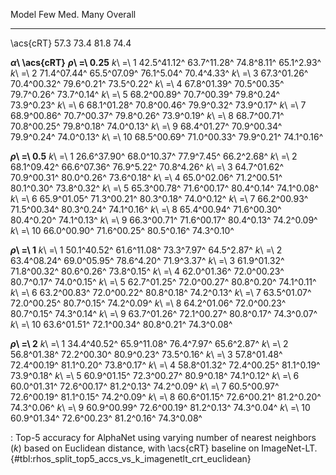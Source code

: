 Model                       Few         Med.         Many      Overall
------------------  -----------  -----------  -----------  -----------
\acs{cRT}                  57.3         73.4         81.8         74.4
<!--  -->
**_α_\ \acs{cRT}**
**_ρ_\ =\ 0.25**
_k_\ =\ 1           42.5^41.12^  63.7^11.28^   74.8^8.11^   65.1^2.93^
_k_\ =\ 2           71.4^07.44^  65.5^07.09^   76.1^5.04^   70.4^4.33^
_k_\ =\ 3           67.3^01.26^  70.4^00.32^   79.6^0.21^   73.5^0.22^
_k_\ =\ 4           67.8^01.39^  70.5^00.35^   79.7^0.26^   73.7^0.14^
_k_\ =\ 5           68.2^00.89^  70.7^00.39^   79.8^0.24^   73.9^0.23^
_k_\ =\ 6           68.1^01.28^  70.8^00.46^   79.9^0.32^   73.9^0.17^
_k_\ =\ 7           68.9^00.86^  70.7^00.37^   79.8^0.26^   73.9^0.19^
_k_\ =\ 8           68.7^00.71^  70.8^00.25^   79.8^0.18^   74.0^0.13^
_k_\ =\ 9           68.4^01.27^  70.9^00.34^   79.9^0.24^   74.0^0.13^
_k_\ =\ 10          68.5^00.69^  71.0^00.33^   79.9^0.21^   74.1^0.16^
<!--  -->
**_ρ_\ =\ 0.5**
_k_\ =\ 1           26.6^37.90^  68.0^10.37^   77.9^7.45^   66.2^2.68^
_k_\ =\ 2           68.1^09.42^  66.6^07.36^   76.9^5.22^   70.8^4.26^
_k_\ =\ 3           64.7^01.62^  70.9^00.31^   80.0^0.26^   73.6^0.18^
_k_\ =\ 4           65.0^02.06^  71.2^00.51^   80.1^0.30^   73.8^0.32^
_k_\ =\ 5           65.3^00.78^  71.6^00.17^   80.4^0.14^   74.1^0.08^
_k_\ =\ 6           65.9^01.05^  71.3^00.21^   80.3^0.18^   74.0^0.12^
_k_\ =\ 7           66.2^00.93^  71.5^00.34^   80.3^0.24^   74.1^0.16^
_k_\ =\ 8           65.4^00.94^  71.6^00.30^   80.4^0.20^   74.1^0.13^
_k_\ =\ 9           66.3^00.71^  71.6^00.17^   80.4^0.13^   74.2^0.09^
_k_\ =\ 10          66.0^00.90^  71.6^00.25^   80.5^0.16^   74.3^0.10^
<!--  -->
**_ρ_\ =\ 1**
_k_\ =\ 1           50.1^40.52^  61.6^11.08^   73.3^7.97^   64.5^2.87^
_k_\ =\ 2           63.4^08.24^  69.0^05.95^   78.6^4.20^   71.9^3.37^
_k_\ =\ 3           61.9^01.32^  71.8^00.32^   80.6^0.26^   73.8^0.15^
_k_\ =\ 4           62.0^01.36^  72.0^00.23^   80.7^0.17^   74.0^0.15^
_k_\ =\ 5           62.7^01.25^  72.0^00.27^   80.8^0.20^   74.1^0.11^
_k_\ =\ 6           63.2^00.83^  72.0^00.22^   80.8^0.18^   74.2^0.13^
_k_\ =\ 7           63.5^01.07^  72.0^00.25^   80.7^0.15^   74.2^0.09^
_k_\ =\ 8           64.2^01.06^  72.0^00.23^   80.7^0.15^   74.3^0.14^
_k_\ =\ 9           63.7^01.26^  72.1^00.27^   80.8^0.17^   74.3^0.07^
_k_\ =\ 10          63.6^01.51^  72.1^00.34^   80.8^0.21^   74.3^0.08^
<!--  -->
**_ρ_\ =\ 2**
_k_\ =\ 1           34.4^40.52^  65.9^11.08^   76.4^7.97^   65.6^2.87^
_k_\ =\ 2           56.8^01.38^  72.2^00.30^   80.9^0.23^   73.5^0.16^
_k_\ =\ 3           57.8^01.48^  72.4^00.19^   81.1^0.20^   73.8^0.17^
_k_\ =\ 4           58.8^01.32^  72.4^00.25^   81.1^0.19^   73.9^0.18^
_k_\ =\ 5           60.9^01.15^  72.3^00.27^   80.9^0.18^   74.1^0.12^
_k_\ =\ 6           60.0^01.31^  72.6^00.17^   81.2^0.13^   74.2^0.09^
_k_\ =\ 7           60.5^00.97^  72.6^00.19^   81.1^0.15^   74.2^0.09^
_k_\ =\ 8           60.6^01.15^  72.6^00.21^   81.2^0.20^   74.3^0.06^
_k_\ =\ 9           60.9^00.99^  72.6^00.19^   81.2^0.13^   74.3^0.04^
_k_\ =\ 10          60.9^01.34^  72.6^00.23^   81.2^0.16^   74.3^0.08^

: Top-5 accuracy for AlphaNet using varying number of nearest neighbors (_k_) based on Euclidean distance, with \acs{cRT} baseline on ImageNet-LT. {#tbl:rhos_split_top5_accs_vs_k_imagenetlt_crt_euclidean}
